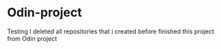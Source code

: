 # Odin-project
Testing
I deleted all repositories that i created before finished this project from Odin project 
